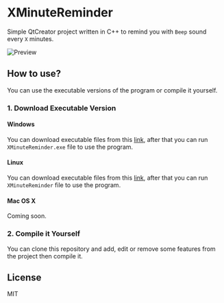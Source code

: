# XMinuteReminder
Simple QtCreator project written in C++ to remind you with `Beep` sound every `X` minutes.

![Preview](https://lh6.googleusercontent.com/pArgiKi3ibHGrpPb5HNMJGPE-38Msr0xwobqrN0o60DmeR9mIzFJtmjqJYpM5WHcVpApLE_6x1v_KbdBZCi2=w1775-h985)

## How to use?
You can use the executable versions of the program or compile it yourself.

### 1. Download Executable Version

#### Windows
You can download executable files from this [link](https://drive.google.com/file/d/1x1T_YUhU1iUxMIPriUN5IqhKMnqTYuHU/view?usp=sharing), after that you can run `XMinuteReminder.exe` file to use the program.

#### Linux
You can download executable files from this [link](https://drive.google.com/file/d/1da5FBYN6841PCvpApRrkBS_ZvxGpXmiy/view?usp=sharing), after that you can run `XMinuteReminder` file to use the program.

#### Mac OS X
Coming soon.

### 2. Compile it Yourself
You can clone this repository and add, edit or remove some features from the project then compile it.

## License
MIT
